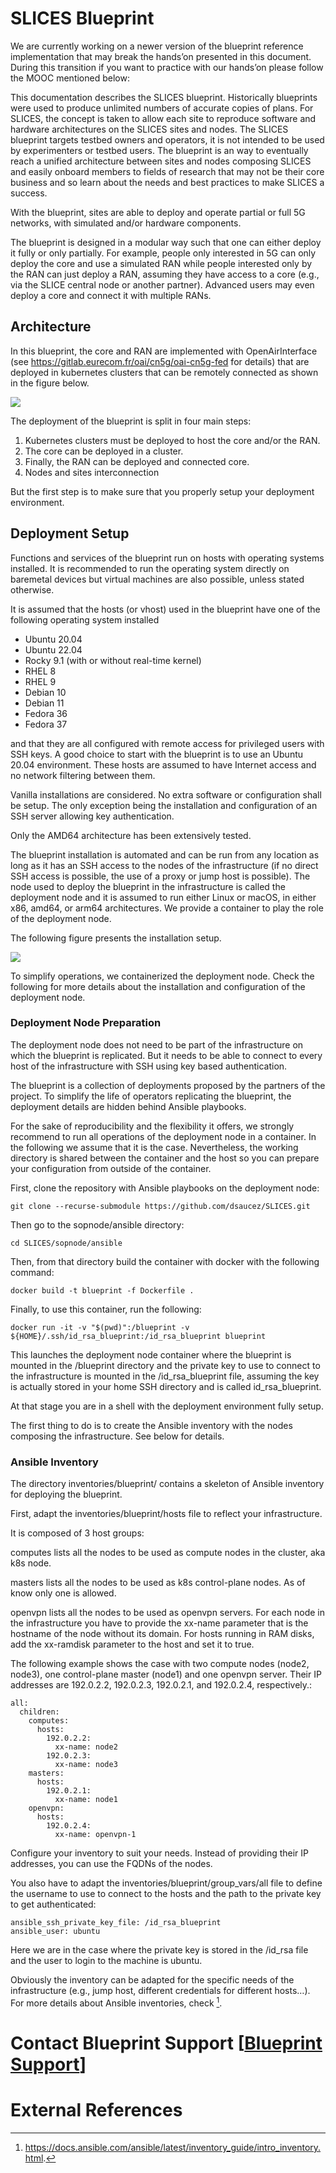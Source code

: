 # SLICES Blueprint

We are currently working on a newer version of the blueprint reference implementation that may break the hands’on presented in this document.
During this transition if you want to practice with our hands’on please follow the MOOC mentioned below:

This documentation describes the SLICES blueprint. Historically blueprints were used to produce unlimited numbers of accurate copies of plans. For SLICES, the concept is taken to allow each site to reproduce software and hardware architectures on the SLICES sites and nodes. The SLICES blueprint targets testbed owners and operators, it is not intended to be used by experimenters or testbed users. The blueprint is an way to eventually reach a unified architecture between sites and nodes composing SLICES and easily onboard members to fields of research that may not be their core business and so learn about the needs and best practices to make SLICES a success.

With the blueprint, sites are able to deploy and operate partial or full 5G networks, with simulated and/or hardware components.

The blueprint is designed in a modular way such that one can either deploy it fully or only partially. For example, people only interested in 5G can only deploy the core and use a simulated RAN while people interested only by the RAN can just deploy a RAN, assuming they have access to a core (e.g., via the SLICE central node or another partner). Advanced users may even deploy a core and connect it with multiple RANs.

## Architecture
In this blueprint, the core and RAN are implemented with OpenAirInterface (see https://gitlab.eurecom.fr/oai/cn5g/oai-cn5g-fed for details) that are deployed in kubernetes clusters that can be remotely connected as shown in the figure below.

<img src="./images/5g_ran_advanced_different_clusters.svg">

The deployment of the blueprint is split in four main steps:
1. Kubernetes clusters must be deployed to host the core and/or the RAN.
2. The core can be deployed in a cluster.
3. Finally, the RAN can be deployed and connected core.
4. Nodes and sites interconnection

But the first step is to make sure that you properly setup your deployment environment.

## Deployment Setup

Functions and services of the blueprint run on hosts with operating systems installed. It is recommended to run the operating system directly on baremetal devices but virtual machines are also possible, unless stated otherwise.

It is assumed that the hosts (or vhost) used in the blueprint have one of the following operating system installed

* Ubuntu 20.04
* Ubuntu 22.04
* Rocky 9.1 (with or without real-time kernel)
* RHEL 8
* RHEL 9
* Debian 10
* Debian 11
* Fedora 36
* Fedora 37

and that they are all configured with remote access for privileged users with SSH keys. A good choice to start with the blueprint is to use an Ubuntu 20.04 environment. These hosts are assumed to have Internet access and no network filtering between them.

Vanilla installations are considered. No extra software or configuration shall be setup. The only exception being the installation and configuration of an SSH server allowing key authentication.

Only the AMD64 architecture has been extensively tested.

The blueprint installation is automated and can be run from any location as long as it has an SSH access to the nodes of the infrastructure (if no direct SSH access is possible, the use of a proxy or jump host is possible). The node used to deploy the blueprint in the infrastructure is called the deployment node and it is assumed to run either Linux or macOS, in either x86, amd64, or arm64 architectures. We provide a container to play the role of the deployment node.

The following figure presents the installation setup.

<img src="./images/deploy.svg">

To simplify operations, we containerized the deployment node. Check the following for more details about the installation and configuration of the deployment node.

### Deployment Node Preparation

The deployment node does not need to be part of the infrastructure on which the blueprint is replicated. But it needs to be able to connect to every host of the infrastructure with SSH using key based authentication.

The blueprint is a collection of deployments proposed by the partners of the project. To simplify the life of operators replicating the blueprint, the deployment details are hidden behind Ansible playbooks.

For the sake of reproducibility and the flexibility it offers, we strongly recommend to run all operations of the deployment node in a container. In the following we assume that it is the case. Nevertheless, the working directory is shared between the container and the host so you can prepare your configuration from outside of the container.

First, clone the repository with Ansible playbooks on the deployment node:
```
git clone --recurse-submodule https://github.com/dsaucez/SLICES.git
```

Then go to the sopnode/ansible directory:
```
cd SLICES/sopnode/ansible
```

Then, from that directory build the container with docker with the following command:
```
docker build -t blueprint -f Dockerfile .
```
Finally, to use this container, run the following:
```
docker run -it -v "$(pwd)":/blueprint -v ${HOME}/.ssh/id_rsa_blueprint:/id_rsa_blueprint blueprint
```
This launches the deployment node container where the blueprint is mounted in the /blueprint directory and the private key to use to connect to the infrastructure is mounted in the /id_rsa_blueprint file, assuming the key is actually stored in your home SSH directory and is called id_rsa_blueprint.

At that stage you are in a shell with the deployment environment fully setup.

The first thing to do is to create the Ansible inventory with the nodes composing the infrastructure. See below for details.

### Ansible Inventory
The directory inventories/blueprint/ contains a skeleton of Ansible inventory for deploying the blueprint.

First, adapt the inventories/blueprint/hosts file to reflect your infrastructure.

It is composed of 3 host groups:

computes lists all the nodes to be used as compute nodes in the cluster,
aka k8s node.

masters lists all the nodes to be used as k8s control-plane nodes. As of
know only one is allowed.

openvpn lists all the nodes to be used as openvpn servers.
For each node in the infrastructure you have to provide the xx-name parameter that is the hostname of the node without its domain. For hosts running in RAM disks, add the xx-ramdisk parameter to the host and set it to true.

The following example shows the case with two compute nodes (node2, node3), one control-plane master (node1) and one openvpn server. Their IP addresses are 192.0.2.2, 192.0.2.3, 192.0.2.1, and 192.0.2.4, respectively.:

```
all:
  children:
    computes:
      hosts:
        192.0.2.2:
          xx-name: node2
        192.0.2.3:
          xx-name: node3
    masters:
      hosts:
        192.0.2.1:
          xx-name: node1
    openvpn:
      hosts:
        192.0.2.4:
          xx-name: openvpn-1
```

Configure your inventory to suit your needs. Instead of providing their IP addresses, you can use the FQDNs of the nodes.

You also have to adapt the inventories/blueprint/group_vars/all file to define the username to use to connect to the hosts and the path to the private key to get authenticated:

```
ansible_ssh_private_key_file: /id_rsa_blueprint
ansible_user: ubuntu
```

Here we are in the case where the private key is stored in the /id_rsa file and the user to login to the machine is ubuntu.

Obviously the inventory can be adapted for the specific needs of the infrastructure (e.g., jump host, different credentials for different hosts…). For more details about Ansible inventories, check [^1].


# Contact Blueprint Support [[Blueprint Support](contact.md)]

# External References
[^1]: https://docs.ansible.com/ansible/latest/inventory_guide/intro_inventory.html.